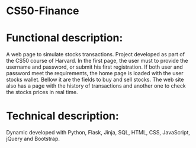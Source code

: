# CS50-Finance

# Functional description:
A web page to simulate stocks transactions. Project developed as part of the CS50 course of Harvard.
In the first page, the user must to provide the username and password, or submit his first registration.
If both user and password meet the requirements, the home page is loaded with the user stocks wallet.
Bellow it are the fields to buy and sell stocks.
The web site also has a page with the history of transactions and another one to check the stocks prices in real time.

# Technical description:
Dynamic developed with Python, Flask, Jinja, SQL, HTML, CSS, JavaScript, jQuery and Bootstrap.
